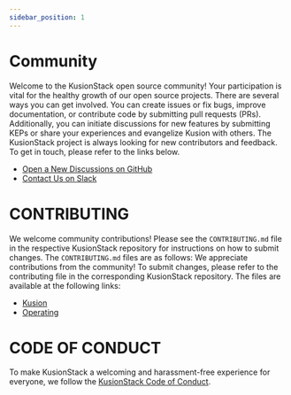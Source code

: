 ```yaml
---
sidebar_position: 1
---
```


# Community

Welcome to the KusionStack open source community! Your participation is vital for the healthy growth of our open source projects. There are several ways you can get involved. You can create issues or fix bugs, improve documentation, or contribute code by submitting pull requests (PRs). Additionally, you can initiate discussions for new features by submitting KEPs or share your experiences and evangelize Kusion with others. The KusionStack project is always looking for new contributors and feedback. To get in touch, please refer to the links below.

* [Open a New Discussions on GitHub](https://github.com/orgs/KusionStack/discussions)
* [Contact Us on Slack](https://app.slack.com/client/T03H6QE4VL0/setup-welcome)

# CONTRIBUTING

We welcome community contributions! Please see the `CONTRIBUTING.md` file in the respective KusionStack repository for instructions on how to submit changes. The `CONTRIBUTING.md` files are as follows:
We appreciate contributions from the community! To submit changes, please refer to the contributing file in the corresponding KusionStack repository. The files are available at the following links:
* [Kusion](https://github.com/KusionStack/kusion/blob/main/docs/CODE_OF_CONDUCT.md)
* [Operating](https://github.com/KusionStack/operating/blob/main/docs/contributing.md)


# CODE OF CONDUCT
To make KusionStack a welcoming and harassment-free experience for everyone, we follow the [KusionStack Code of Conduct](https://github.com/KusionStack/kusion/blob/main/docs/CODE_OF_CONDUCT.md).
